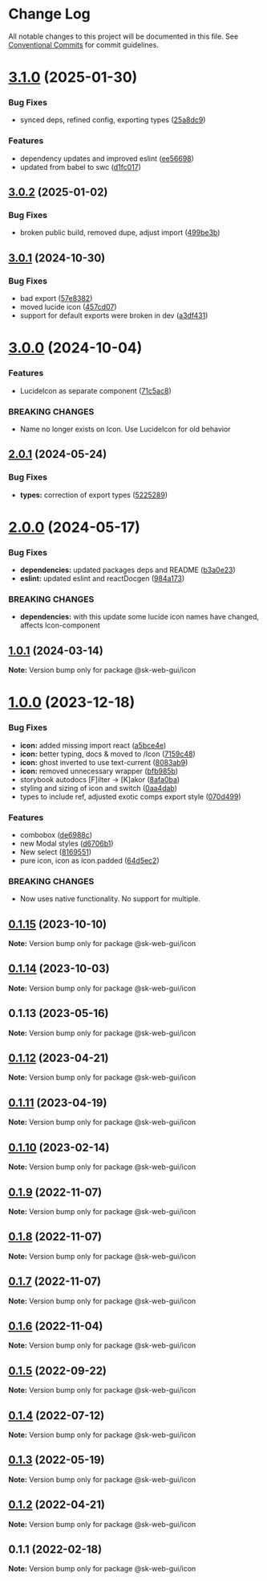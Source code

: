 # Change Log

All notable changes to this project will be documented in this file.
See [Conventional Commits](https://conventionalcommits.org) for commit guidelines.

# [3.1.0](https://github.com/Sundsvallskommun/web-shared-components/compare/@sk-web-gui/icon@3.0.2...@sk-web-gui/icon@3.1.0) (2025-01-30)

### Bug Fixes

- synced deps, refined config, exporting types ([25a8dc9](https://github.com/Sundsvallskommun/web-shared-components/commit/25a8dc9b32bf94ab65782cb26e230514f9224468))

### Features

- dependency updates and improved eslint ([ee56698](https://github.com/Sundsvallskommun/web-shared-components/commit/ee56698550bd45c1711eba643042cb6379ebd8f6))
- updated from babel to swc ([d1fc017](https://github.com/Sundsvallskommun/web-shared-components/commit/d1fc01761ba14f93d93b272ff802267ff86efbdc))

## [3.0.2](https://github.com/Sundsvallskommun/web-shared-components/compare/@sk-web-gui/icon@3.0.1...@sk-web-gui/icon@3.0.2) (2025-01-02)

### Bug Fixes

- broken public build, removed dupe, adjust import ([499be3b](https://github.com/Sundsvallskommun/web-shared-components/commit/499be3b779a307e61b6a81edeafd83909383d5a2))

## [3.0.1](https://github.com/Sundsvallskommun/web-shared-components/compare/@sk-web-gui/icon@3.0.0...@sk-web-gui/icon@3.0.1) (2024-10-30)

### Bug Fixes

- bad export ([57e8382](https://github.com/Sundsvallskommun/web-shared-components/commit/57e8382082c98eac7b56f4dc89e8e663523bbbb8))
- moved lucide icon ([457cd07](https://github.com/Sundsvallskommun/web-shared-components/commit/457cd07d07ef0aaccb0c88dbf412406c2c732743))
- support for default exports were broken in dev ([a3df431](https://github.com/Sundsvallskommun/web-shared-components/commit/a3df431658d2e7650bd14b94ca18af797065bea3))

# [3.0.0](https://github.com/Sundsvallskommun/web-shared-components/compare/@sk-web-gui/icon@2.0.1...@sk-web-gui/icon@3.0.0) (2024-10-04)

### Features

- LucideIcon as separate component ([71c5ac8](https://github.com/Sundsvallskommun/web-shared-components/commit/71c5ac8b0e9710a36c339629fbd60eec1551e1d1))

### BREAKING CHANGES

- Name no longer exists on Icon. Use LucideIcon for old behavior

## [2.0.1](https://github.com/Sundsvallskommun/web-shared-components/compare/@sk-web-gui/icon@2.0.0...@sk-web-gui/icon@2.0.1) (2024-05-24)

### Bug Fixes

- **types:** correction of export types ([5225289](https://github.com/Sundsvallskommun/web-shared-components/commit/52252890b4206faa9bc70111e75f1ef818e0d8fe))

# [2.0.0](https://github.com/Sundsvallskommun/web-shared-components/compare/@sk-web-gui/icon@1.0.1...@sk-web-gui/icon@2.0.0) (2024-05-17)

### Bug Fixes

- **dependencies:** updated packages deps and README ([b3a0e23](https://github.com/Sundsvallskommun/web-shared-components/commit/b3a0e2314cebee5523d386f42ba3f7473bd4f36b))
- **eslint:** updated eslint and reactDocgen ([984a173](https://github.com/Sundsvallskommun/web-shared-components/commit/984a17371f052a0cbe23d01fd31722f0fa2a56eb))

### BREAKING CHANGES

- **dependencies:** with this update some lucide icon names have changed, affects Icon-component

## [1.0.1](https://github.com/Sundsvallskommun/web-shared-components/compare/@sk-web-gui/icon@1.0.0...@sk-web-gui/icon@1.0.1) (2024-03-14)

**Note:** Version bump only for package @sk-web-gui/icon

# [1.0.0](https://github.com/Sundsvallskommun/web-shared-components/compare/@sk-web-gui/icon@0.1.15...@sk-web-gui/icon@1.0.0) (2023-12-18)

### Bug Fixes

- **icon:** added missing import react ([a5bce4e](https://github.com/Sundsvallskommun/web-shared-components/commit/a5bce4ee56306b4b2dc476703d28e2e49eac7283))
- **icon:** better typing, docs & moved to /Icon ([7159c48](https://github.com/Sundsvallskommun/web-shared-components/commit/7159c483da2998890be730a416e5d9755ea5490f))
- **icon:** ghost inverted to use text-current ([8083ab9](https://github.com/Sundsvallskommun/web-shared-components/commit/8083ab94b8a62b800504c89f763570318e9fdcfe))
- **icon:** removed unnecessary wrapper ([bfb985b](https://github.com/Sundsvallskommun/web-shared-components/commit/bfb985b1988f509f46b7c4ac5475522479bc1b15))
- storybook autodocs [F]ilter -> [K]akor ([8afa0ba](https://github.com/Sundsvallskommun/web-shared-components/commit/8afa0bab8a7c7d829719a7ca474aeaf930660a0a))
- styling and sizing of icon and switch ([0aa4dab](https://github.com/Sundsvallskommun/web-shared-components/commit/0aa4dab97bb6c1fbc01a22f655baf6248bfd36f2))
- types to include ref, adjusted exotic comps export style ([070d499](https://github.com/Sundsvallskommun/web-shared-components/commit/070d4990ecea5d5ce90ebdd684a381bb8ad95861))

### Features

- combobox ([de6988c](https://github.com/Sundsvallskommun/web-shared-components/commit/de6988c9165e1fb8f7e8547e3a83830bec559c0f))
- new Modal styles ([d6706b1](https://github.com/Sundsvallskommun/web-shared-components/commit/d6706b1f8665c9d13a7967a9f959f91d9d39f07c))
- New select ([8169551](https://github.com/Sundsvallskommun/web-shared-components/commit/816955118a54e37a516a9fa9c2c49b1f1faec414))
- pure icon, icon as icon.padded ([64d5ec2](https://github.com/Sundsvallskommun/web-shared-components/commit/64d5ec22383f260c42516fc3a125540b561787ee))

### BREAKING CHANGES

- Now uses native functionality. No support for multiple.

## [0.1.15](https://github.com/Sundsvallskommun/web-shared-components/compare/@sk-web-gui/icon@0.1.14...@sk-web-gui/icon@0.1.15) (2023-10-10)

**Note:** Version bump only for package @sk-web-gui/icon

## [0.1.14](https://github.com/Sundsvallskommun/web-shared-components/compare/@sk-web-gui/icon@0.1.13...@sk-web-gui/icon@0.1.14) (2023-10-03)

**Note:** Version bump only for package @sk-web-gui/icon

## 0.1.13 (2023-05-16)

**Note:** Version bump only for package @sk-web-gui/icon

## [0.1.12](https://github.com/Sundsvallskommun/web-shared-components/compare/@sk-web-gui/icon@0.1.11...@sk-web-gui/icon@0.1.12) (2023-04-21)

**Note:** Version bump only for package @sk-web-gui/icon

## [0.1.11](https://github.com/Sundsvallskommun/web-shared-components/compare/@sk-web-gui/icon@0.1.10...@sk-web-gui/icon@0.1.11) (2023-04-19)

**Note:** Version bump only for package @sk-web-gui/icon

## [0.1.10](https://github.com/Sundsvallskommun/web-shared-components/compare/@sk-web-gui/icon@0.1.9...@sk-web-gui/icon@0.1.10) (2023-02-14)

**Note:** Version bump only for package @sk-web-gui/icon

## [0.1.9](https://github.com/Sundsvallskommun/web-shared-components/compare/@sk-web-gui/icon@0.1.8...@sk-web-gui/icon@0.1.9) (2022-11-07)

**Note:** Version bump only for package @sk-web-gui/icon

## [0.1.8](https://github.com/Sundsvallskommun/web-shared-components/compare/@sk-web-gui/icon@0.1.7...@sk-web-gui/icon@0.1.8) (2022-11-07)

**Note:** Version bump only for package @sk-web-gui/icon

## [0.1.7](https://github.com/Sundsvallskommun/web-shared-components/compare/@sk-web-gui/icon@0.1.6...@sk-web-gui/icon@0.1.7) (2022-11-07)

**Note:** Version bump only for package @sk-web-gui/icon

## [0.1.6](https://github.com/Sundsvallskommun/web-shared-components/compare/@sk-web-gui/icon@0.1.5...@sk-web-gui/icon@0.1.6) (2022-11-04)

**Note:** Version bump only for package @sk-web-gui/icon

## [0.1.5](https://github.com/Sundsvallskommun/web-shared-components/compare/@sk-web-gui/icon@0.1.4...@sk-web-gui/icon@0.1.5) (2022-09-22)

**Note:** Version bump only for package @sk-web-gui/icon

## [0.1.4](https://github.com/Sundsvallskommun/web-shared-components/compare/@sk-web-gui/icon@0.1.3...@sk-web-gui/icon@0.1.4) (2022-07-12)

**Note:** Version bump only for package @sk-web-gui/icon

## [0.1.3](https://github.com/Sundsvallskommun/web-shared-components/compare/@sk-web-gui/icon@0.1.2...@sk-web-gui/icon@0.1.3) (2022-05-19)

**Note:** Version bump only for package @sk-web-gui/icon

## [0.1.2](https://github.com/Sundsvallskommun/web-shared-components/compare/@sk-web-gui/icon@0.1.1...@sk-web-gui/icon@0.1.2) (2022-04-21)

**Note:** Version bump only for package @sk-web-gui/icon

## 0.1.1 (2022-02-18)

**Note:** Version bump only for package @sk-web-gui/icon
